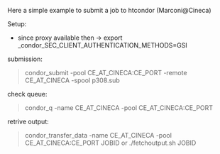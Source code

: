Here a simple example to submit a job to htcondor (Marconi@Cineca)

Setup:
- since proxy available then -> export _condor_SEC_CLIENT_AUTHENTICATION_METHODS=GSI

submission:
> condor_submit -pool CE_AT_CINECA:CE_PORT -remote CE_AT_CINECA -spool p308.sub

check queue:
> condor_q -name CE_AT_CINECA -pool CE_AT_CINECA:CE_PORT

retrive output:
> condor_transfer_data -name CE_AT_CINECA -pool CE_AT_CINECA:CE_PORT JOBID
or
> ./fetchoutput.sh JOBID

